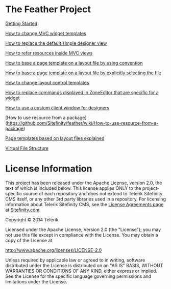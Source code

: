 The Feather Project
=======

[Getting Started](https://github.com/Sitefinity/feather/wiki/Getting-Started)

[How to change MVC widget templates](https://github.com/Sitefinity/feather/wiki/How-to-change-MVC-widget-templates)

[How to replace the default simple designer view](https://github.com/Sitefinity/feather/wiki/How-to-replace-the-default-simple-designer-view)

[How to refer resources inside MVC views](https://github.com/Sitefinity/feather/wiki/How-to-refer-resources-inside-MVC-views)

[How to base a page template on a layout file by using convention](https://github.com/Sitefinity/feather/wiki/How-to-base-a-page-template-on-a-layout-file-by-using-convention)

[How to base a page template on a layout file by explicitly selecting the file](https://github.com/Sitefinity/feather/wiki/How-to-base-a-page-template-on-a-layout-file-by-explicitly-selecting-the-file)

[How to change layout control templates](https://github.com/Sitefinity/feather/wiki/How-to-change-layout-control-templates)

[How to replace commands displayed in ZoneEditor that are specific for a widget](https://github.com/Sitefinity/feather/wiki/How-to-replace-commands-displayed-in-ZoneEditor-that-are-specific-for-a-widget)

[How to use a custom client window for designers](https://github.com/Sitefinity/feather/wiki/How-to-use-a-custom-client-window-for-designers)

[How to use resource from a package] (https://github.com/Sitefinity/feather/wiki/How-to-use-resource-from-a-package)

[Page templates based on layout files explained](https://github.com/Sitefinity/feather/wiki/Page-templates-based-on-layout-files-explained)

[Virtual File Structure](https://github.com/Sitefinity/feather/wiki/Virtual-File-Structure)


# License Information

This project has been released under the Apache License, version 2.0, the text of which is included below. This license applies ONLY to the project-specific source of each repository and does not extend to Telerik Sitefinity CMS itself, or any other 3rd party libraries used in a repository. For licensing information about Telerik Sitefinity CMS, see the [License Agreements page](http://www.sitefinity.com/purchase/license-agreement) at [Sitefinity.com](http://www.sitefinity.com/).

Copyright © 2014 Telerik

Licensed under the Apache License, Version 2.0 (the "License"); you may not use this file except in compliance with the License. You may obtain a copy of the License at

http://www.apache.org/licenses/LICENSE-2.0

Unless required by applicable law or agreed to in writing, software distributed under the License is distributed on an "AS IS" BASIS, WITHOUT WARRANTIES OR CONDITIONS OF ANY KIND, either express or implied. See the License for the specific language governing permissions and limitations under the License.
